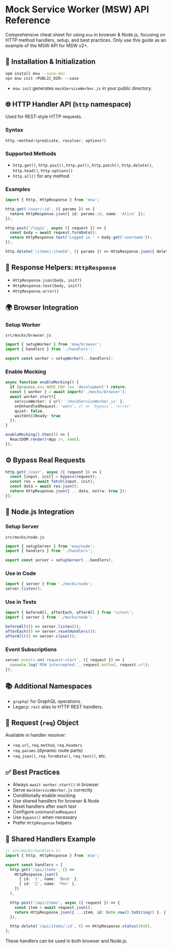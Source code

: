 # Mock Service Worker (MSW) API Reference

Comprehensive cheat sheet for using `msw` in browser & Node.js, focusing on HTTP method handlers, setup, and best practices. Only use this guide as an example of the MSW API for MSW v2+.

## 🔧 Installation & Initialization

```bash
npm install msw --save-dev
npx msw init <PUBLIC_DIR> --save
```

* `msw init` generates `mockServiceWorker.js` in your public directory.

## 🌐 HTTP Handler API (`http` namespace)

Used for REST-style HTTP requests.

### Syntax

```typescript
http.<method>(predicate, resolver, options?)
```

### Supported Methods

* `http.get()`, `http.post()`, `http.put()`, `http.patch()`, `http.delete()`, `http.head()`, `http.options()`
* `http.all()` for any method

### Examples

```typescript
import { http, HttpResponse } from 'msw';

http.get('/user/:id', ({ params }) => {
  return HttpResponse.json({ id: params.id, name: 'Alice' });
});

http.post('/login', async ({ request }) => {
  const body = await request.formData();
  return HttpResponse.text('Logged in ' + body.get('username'));
});

http.delete('/items/:itemId', ({ params }) => HttpResponse.json({ deleted: params.itemId }));
```

## 🧪 Response Helpers: `HttpResponse`

* `HttpResponse.json(body, init?)`
* `HttpResponse.text(body, init?)`
* `HttpResponse.error()`

## 🌍 Browser Integration

### Setup Worker

`src/mocks/browser.js`

```typescript
import { setupWorker } from 'msw/browser';
import { handlers } from './handlers';

export const worker = setupWorker(...handlers);
```

### Enable Mocking

```typescript
async function enableMocking() {
  if (process.env.NODE_ENV !== 'development') return;
  const { worker } = await import('./mocks/browser');
  await worker.start({
    serviceWorker: { url: '/mockServiceWorker.js' },
    onUnhandledRequest: 'warn', // or 'bypass', 'error'
    quiet: false,
    waitUntilReady: true
  });
}

enableMocking().then(() => {
  ReactDOM.render(<App />, root);
});
```

## ⚙️ Bypass Real Requests

```typescript
http.get('/user', async ({ request }) => {
  const [input, init] = bypass(request);
  const res = await fetch(input, init);
  const data = await res.json();
  return HttpResponse.json({ ...data, extra: true });
});
```

## 🧪 Node.js Integration

### Setup Server

`src/mocks/node.js`

```typescript
import { setupServer } from 'msw/node';
import { handlers } from './handlers';

export const server = setupServer(...handlers);
```

### Use in Code

```typescript
import { server } from './mocks/node';
server.listen();
```

### Use in Tests

```typescript
import { beforeAll, afterEach, afterAll } from 'vitest';
import { server } from './mocks/node';

beforeAll(() => server.listen());
afterEach(() => server.resetHandlers());
afterAll(() => server.close());
```

### Event Subscriptions

```typescript
server.events.on('request:start', ({ request }) => {
  console.log('MSW intercepted:', request.method, request.url);
});
```

## 📚 Additional Namespaces

* `graphql` for GraphQL operations.
* Legacy: `rest` alias to HTTP REST handlers.

## 📝 Request (`req`) Object

Available in handler resolver:

* `req.url`, `req.method`, `req.headers`
* `req.params` (dynamic route parts)
* `req.json()`, `req.formData()`, `req.text()`, etc.

## ✅ Best Practices

* Always `await worker.start()` in browser
* Serve `mockServiceWorker.js` correctly
* Conditionally enable mocking
* Use shared handlers for browser & Node
* Reset handlers after each test
* Configure `onUnhandledRequest`
* Use `bypass()` when necessary
* Prefer `HttpResponse` helpers

## 🧭 Shared Handlers Example

```typescript
// src/mocks/handlers.ts
import { http, HttpResponse } from 'msw';

export const handlers = [
  http.get('/api/items', () =>
    HttpResponse.json([
      { id: '1', name: 'Book' },
      { id: '2', name: 'Pen' },
    ])
  ),

  http.post('/api/items', async ({ request }) => {
    const item = await request.json();
    return HttpResponse.json({ ...item, id: Date.now().toString() }, { status: 201 });
  }),

  http.delete('/api/items/:id', () => HttpResponse.status(204)),
];
```

These handlers can be used in both browser and Node.js.
